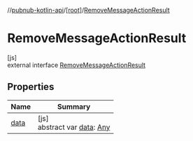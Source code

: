 //[pubnub-kotlin-api](../../../index.md)/[[root]](../index.md)/[RemoveMessageActionResult](index.md)

# RemoveMessageActionResult

[js]\
external interface [RemoveMessageActionResult](index.md)

## Properties

| Name | Summary |
|---|---|
| [data](data.md) | [js]<br>abstract var [data](data.md): [Any](https://kotlinlang.org/api/latest/jvm/stdlib/kotlin-stdlib/kotlin/-any/index.html) |
